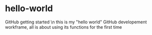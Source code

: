 # hello-world
GitHub getting started \n
this is my "hello world" GitHub developement workframe, all is about using its functions for the first time 
